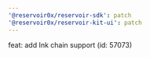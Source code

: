 ```yaml
---
'@reservoir0x/reservoir-sdk': patch
'@reservoir0x/reservoir-kit-ui': patch
---
```


feat: add Ink chain support (id: 57073)

